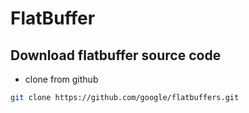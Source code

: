# FlatBuffer

## Download flatbuffer source code
- clone from github
```sh
git clone https://github.com/google/flatbuffers.git
```
